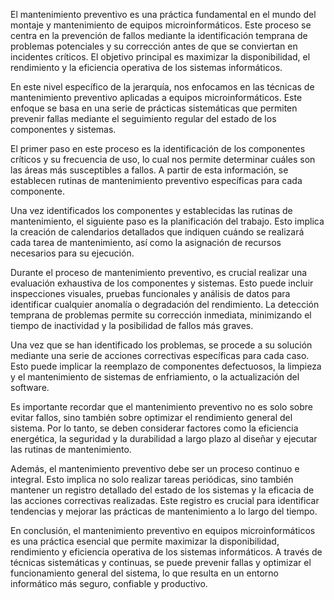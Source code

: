 El mantenimiento preventivo es una práctica fundamental en el mundo del montaje y mantenimiento de equipos microinformáticos. Este proceso se centra en la prevención de fallos mediante la identificación temprana de problemas potenciales y su corrección antes de que se conviertan en incidentes críticos. El objetivo principal es maximizar la disponibilidad, el rendimiento y la eficiencia operativa de los sistemas informáticos.

En este nivel específico de la jerarquía, nos enfocamos en las técnicas de mantenimiento preventivo aplicadas a equipos microinformáticos. Este enfoque se basa en una serie de prácticas sistemáticas que permiten prevenir fallas mediante el seguimiento regular del estado de los componentes y sistemas.

El primer paso en este proceso es la identificación de los componentes críticos y su frecuencia de uso, lo cual nos permite determinar cuáles son las áreas más susceptibles a fallos. A partir de esta información, se establecen rutinas de mantenimiento preventivo específicas para cada componente.

Una vez identificados los componentes y establecidas las rutinas de mantenimiento, el siguiente paso es la planificación del trabajo. Esto implica la creación de calendarios detallados que indiquen cuándo se realizará cada tarea de mantenimiento, así como la asignación de recursos necesarios para su ejecución.

Durante el proceso de mantenimiento preventivo, es crucial realizar una evaluación exhaustiva de los componentes y sistemas. Esto puede incluir inspecciones visuales, pruebas funcionales y análisis de datos para identificar cualquier anomalía o degradación del rendimiento. La detección temprana de problemas permite su corrección inmediata, minimizando el tiempo de inactividad y la posibilidad de fallos más graves.

Una vez que se han identificado los problemas, se procede a su solución mediante una serie de acciones correctivas específicas para cada caso. Esto puede implicar la reemplazo de componentes defectuosos, la limpieza y el mantenimiento de sistemas de enfriamiento, o la actualización del software.

Es importante recordar que el mantenimiento preventivo no es solo sobre evitar fallos, sino también sobre optimizar el rendimiento general del sistema. Por lo tanto, se deben considerar factores como la eficiencia energética, la seguridad y la durabilidad a largo plazo al diseñar y ejecutar las rutinas de mantenimiento.

Además, el mantenimiento preventivo debe ser un proceso continuo e integral. Esto implica no solo realizar tareas periódicas, sino también mantener un registro detallado del estado de los sistemas y la eficacia de las acciones correctivas realizadas. Este registro es crucial para identificar tendencias y mejorar las prácticas de mantenimiento a lo largo del tiempo.

En conclusión, el mantenimiento preventivo en equipos microinformáticos es una práctica esencial que permite maximizar la disponibilidad, rendimiento y eficiencia operativa de los sistemas informáticos. A través de técnicas sistemáticas y continuas, se puede prevenir fallas y optimizar el funcionamiento general del sistema, lo que resulta en un entorno informático más seguro, confiable y productivo.
